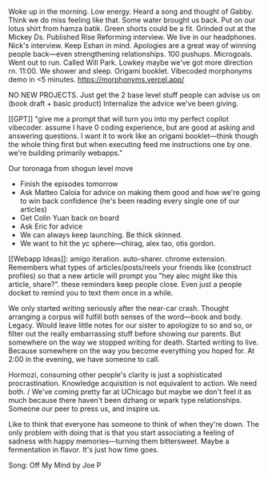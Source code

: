 Woke up in the morning. Low energy. Heard a song and thought of Gabby. Think we do miss feeling like that. Some water brought us back. Put on our lotus shirt from hamza batik. Green shorts could be a fit. Grinded out at the Mickey Ds. Published Rise Reforming interview. We live in our headphones. Nick's interview. Keep Eshan in mind. Apologies are a great way of winning people back—even strengthening relationships. 100 pushups. Microgoals. Went out to run. Called Will Park. Lowkey maybe we've got more direction rn. 11:00. We shower and sleep. Origami booklet. Vibecoded morphonyms demo in <5 minutes. https://morphonyms.vercel.app/

NO NEW PROJECTS. Just get the 2 base level stuff people can advise us on (book draft + basic product) Internalize the advice we've been giving.

[[GPT]] "give me a prompt that will turn you into my perfect copilot vibecoder. assume I have 0 coding experience, but are good at asking and answering questions. I want it to work like an origami booklet—think though the whole thing first but when executing feed me instructions one by one. we're building primarily webapps."

Our toronaga from shogun level move
- Finish the episodes tomorrow
- Ask Matteo Caloia for advice on making them good and how we're going to win back confidence (he's been reading every single one of our articles)
- Get Colin Yuan back on board
- Ask Eric for advice
- We can always keep launching. Be thick skinned.
- We want to hit the yc sphere—chirag, alex tao, otis gordon.

[[Webapp Ideas]]: amigo iteration. auto-sharer. chrome extension. Remembers what types of articles/posts/reels your friends like (construct profiles) so that a new article will prompt you "hey alec might like this article, share?". these reminders keep people close.
Even just a people docket to remind you to text them once in a while.

We only started writing seriously after the near-car crash. Thought arranging a corpus will fulfill both senses of the word—book and body. Legacy. Would leave little notes for our sister to apologize to so and so, or filter out the really embarrassing stuff before showing our parents. But somewhere on the way we stopped writing for death. Started writing to live. Because somewhere on the way you become everything you hoped for. At 2:00 in the evening, we have someone to call. 

Hormozi, consuming other people's clarity is just a sophisticated procrastination. Knowledge acquisition is not equivalent to action. We need both. / We've coming pretty far at UChicago but maybe we don't feel it as much because there haven't been dzhang or wpark type relationships. Someone our peer to press us, and inspire us.

Like to think that everyone has someone to think of when they're down. The only problem with doing that is that you start associating a feeling of sadness with happy memories—turning them bittersweet. Maybe a fermentation in flavor. It's just how time goes. 

Song: Off My Mind by Joe P
